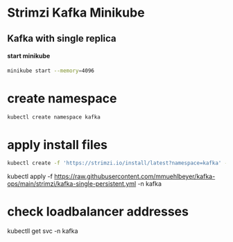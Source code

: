 # Strimzi Kafka Minikube

## Kafka with single replica
#### start minikube

```bash
minikube start --memory=4096
```
# create namespace
```bash
kubectl create namespace kafka 
```

# apply install files
```bash
kubectl create -f 'https://strimzi.io/install/latest?namespace=kafka' -n kafka
```


kubectl apply -f https://raw.githubusercontent.com/mmuehlbeyer/kafka-ops/main/strimzi/kafka-single-persistent.yml -n kafka



# check loadbalancer addresses 

kubectll get svc  -n kafka


